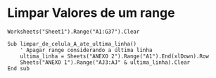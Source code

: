 # Limpar Valores de um range
```vba
Worksheets("Sheet1").Range("A1:G37").Clear
```


```vba
Sub limpar_de_celula_A_ate_ultima_linha()
    ' Apagar range considerando a última linha
    ultima_linha = Sheets("ANEXO 2").Range("A1").End(xlDown).Row
    Sheets("ANEXO 1").Range("AJ3:AJ" & ultima_linha).Clear
End sub
```
